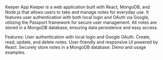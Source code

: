 Keeper App
Keeper is a web application built with React, MongoDB, and Node.js that allows users to take and manage notes for everyday use. It features user authentication with both local login and OAuth via Google, utilizing the Passport framework for secure user management. All notes are stored in a MongoDB database, ensuring data persistence and easy access.

Features:
User authentication with local login and Google OAuth.
Create, read, update, and delete notes.
User-friendly and responsive UI powered by React.
Securely store notes in a MongoDB database.
Demo and usage examples.
